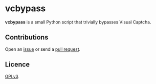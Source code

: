 # vcbypass

**vcbypass** is a small Python script that trivially bypasses Visual Captcha.

## Contributions

Open an [issue](https://github.com/crdx/vcbypass/issues) or send a [pull request](https://github.com/crdx/vcbypass/pulls).

## Licence

[GPLv3](LICENCE).

<!-- Images: ![Alt Text](https://raw.github.com/crdx/vcbypass/master/...) -->
